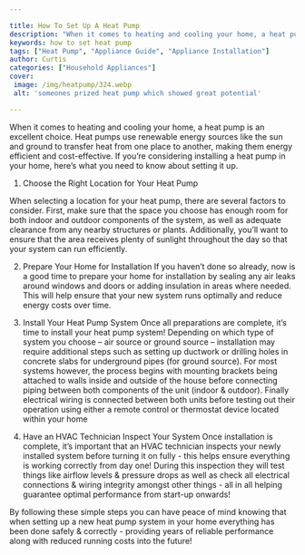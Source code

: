```yaml
---

title: How To Set Up A Heat Pump
description: "When it comes to heating and cooling your home, a heat pump is an excellent choice. Heat pumps use renewable energy sources like t...see more detail"
keywords: how to set heat pump
tags: ["Heat Pump", "Appliance Guide", "Appliance Installation"]
author: Curtis
categories: ["Household Appliances"]
cover: 
 image: /img/heatpump/324.webp
 alt: 'someones prized heat pump which showed great potential'

---
```


When it comes to heating and cooling your home, a heat pump is an excellent choice. Heat pumps use renewable energy sources like the sun and ground to transfer heat from one place to another, making them energy efficient and cost-effective. If you’re considering installing a heat pump in your home, here’s what you need to know about setting it up.

1. Choose the Right Location for Your Heat Pump

When selecting a location for your heat pump, there are several factors to consider. First, make sure that the space you choose has enough room for both indoor and outdoor components of the system, as well as adequate clearance from any nearby structures or plants. Additionally, you’ll want to ensure that the area receives plenty of sunlight throughout the day so that your system can run efficiently.

2. Prepare Your Home for Installation 
If you haven’t done so already, now is a good time to prepare your home for installation by sealing any air leaks around windows and doors or adding insulation in areas where needed. This will help ensure that your new system runs optimally and reduce energy costs over time. 

3. Install Your Heat Pump System 
Once all preparations are complete, it’s time to install your heat pump system! Depending on which type of system you choose – air source or ground source – installation may require additional steps such as setting up ductwork or drilling holes in concrete slabs for underground pipes (for ground source). For most systems however, the process begins with mounting brackets being attached to walls inside and outside of the house before connecting piping between both components of the unit (indoor & outdoor). Finally electrical wiring is connected between both units before testing out their operation using either a remote control or thermostat device located within your home 

4. Have an HVAC Technician Inspect Your System 
Once installation is complete, it’s important that an HVAC technician inspects your newly installed system before turning it on fully - this helps ensure everything is working correctly from day one! During this inspection they will test things like airflow levels & pressure drops as well as check all electrical connections & wiring integrity amongst other things - all in all helping guarantee optimal performance from start-up onwards! 

By following these simple steps you can have peace of mind knowing that when setting up a new heat pump system in your home everything has been done safely & correctly - providing years of reliable performance along with reduced running costs into the future!
